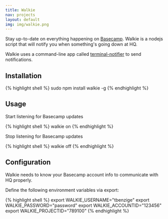 ```yaml
---
title: Walkie
nav: projects
layout: default
img: img/walkie.png
---
```


Stay up-to-date on everything happening on
[Basecamp](http://basecamp.com). Walkie is a nodejs script that will
notify you when something's going down at HQ.

Walkie uses a command-line app called [terminal-notifier](http://github.com/alloy/terminal-notifier)
to send notifications.

## Installation

{% highlight shell %}
sudo npm install walkie -g
{% endhighlight %}

## Usage

Start listening for Basecamp updates

{% highlight shell %}
walkie on
{% endhighlight %}

Stop listening for Basecamp updates

{% highlight shell %}
walkie off
{% endhighlight %}

## Configuration

Walkie needs to know your Basecamp account info to communicate with HQ properly.

Define the following environment variables via export:

{% highlight shell %}
export WALKIE_USERNAME="tbenzige"
export WALKIE_PASSWORD="password"
export WALKIE_ACCOUNTID="123456"
export WALKIE_PROJECTID="789100"
{% endhighlight %}

